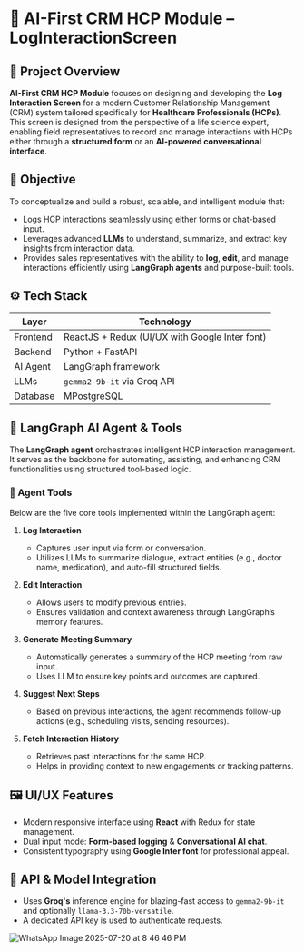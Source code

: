 # 🧠 AI-First CRM HCP Module – LogInteractionScreen

## 📌 Project Overview

**AI-First CRM HCP Module** focuses on designing and developing the **Log Interaction Screen** for a modern Customer Relationship Management (CRM) system tailored specifically for **Healthcare Professionals (HCPs)**. This screen is designed from the perspective of a life science expert, enabling field representatives to record and manage interactions with HCPs either through a **structured form** or an **AI-powered conversational interface**.

## 🎯 Objective

To conceptualize and build a robust, scalable, and intelligent module that:
- Logs HCP interactions seamlessly using either forms or chat-based input.
- Leverages advanced **LLMs** to understand, summarize, and extract key insights from interaction data.
- Provides sales representatives with the ability to **log**, **edit**, and manage interactions efficiently using **LangGraph agents** and purpose-built tools.

## ⚙️ Tech Stack

| Layer      | Technology                                       |
|------------|--------------------------------------------------|
| Frontend   | ReactJS + Redux (UI/UX with Google Inter font)   |
| Backend    | Python + FastAPI                                 |
| AI Agent   | LangGraph framework                              |
| LLMs       | `gemma2-9b-it` via Groq API                      |
| Database   | MPostgreSQL                                      |

## 🧠 LangGraph AI Agent & Tools

The **LangGraph agent** orchestrates intelligent HCP interaction management. It serves as the backbone for automating, assisting, and enhancing CRM functionalities using structured tool-based logic.

### 🔧 Agent Tools

Below are the five core tools implemented within the LangGraph agent:

1. **Log Interaction**
   - Captures user input via form or conversation.
   - Utilizes LLMs to summarize dialogue, extract entities (e.g., doctor name, medication), and auto-fill structured fields.

2. **Edit Interaction**
   - Allows users to modify previous entries.
   - Ensures validation and context awareness through LangGraph’s memory features.

3. **Generate Meeting Summary**
   - Automatically generates a summary of the HCP meeting from raw input.
   - Uses LLM to ensure key points and outcomes are captured.

4. **Suggest Next Steps**
   - Based on previous interactions, the agent recommends follow-up actions (e.g., scheduling visits, sending resources).

5. **Fetch Interaction History**
   - Retrieves past interactions for the same HCP.
   - Helps in providing context to new engagements or tracking patterns.

## 🖼️ UI/UX Features

- Modern responsive interface using **React** with Redux for state management.
- Dual input mode: **Form-based logging** & **Conversational AI chat**.
- Consistent typography using **Google Inter font** for professional appeal.

## 🔐 API & Model Integration

- Uses **Groq's** inference engine for blazing-fast access to `gemma2-9b-it` and optionally `llama-3.3-70b-versatile`.
- A dedicated API key is used to authenticate requests.

![WhatsApp Image 2025-07-20 at 8 46 46 PM](https://github.com/user-attachments/assets/3b05bff0-4b03-4cdf-9d1b-d37effe8388f)

